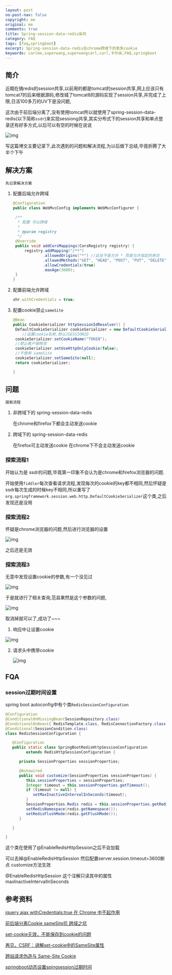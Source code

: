 ```yaml
---
layout: post
no-post-nav: false 
copyright: me
original: me
comments: true
title: Spring-session-data-redis采坑
category: FAQ
tags: [faq,springboot]
excerpt: Spring-session-data-redis在chrome跨域下的丢失cookie
keywords: carlme,superwang,superwangcarl,carl,卡尔米,FAQ,springboot
---
```


## 简介

近期在搞redis的session共享,以前用的都是tomcat的session共享,网上应该只有tomcat7的后来根据源码,修改城了tomcat8的源码实现了session共享,并完成了上限,日活100多万的UV下是没问题,

这次由于前后端分离了,没有使用tomcat所以就使用了spring-session-data-redis(以下简称`ssdr`)来实现sessiong共享,其实分布式下的session共享和单点登录还有好多方式,以后可以有空的时候在说说

![img]({{site.cdn}}assets/images/blog/2019/20190909175739.jpg)

写这篇博文主要记录下,此次遇到的问题和解决流程,为以后做下总结,毕竟折腾了大半个下午

## 解决方案

`先记录解决方案`

1. 配置后端允许跨域

   ```java
   @Configuration
   public class WebMvcConfig implements WebMvcConfigurer {

   	/**
   	 * 配置 可以跨域
   	 *
   	 * @param registry
   	 */
   	@Override
   	public void addCorsMappings(CorsRegistry registry) {
   		registry.addMapping("/**")
   				.allowedOrigins("*") //此处不是允许 * 而是允许指定的来访
   				.allowedMethods("GET", "HEAD", "POST", "PUT", "DELETE", "OPTIONS")
   				.allowCredentials(true)
   				.maxAge(3600);
   	}
   }
   ```

2. 配置前端允许跨域

   ```javascript
   xhr.withCredentials = true;
   ```

3. 配置cookie禁止`sameSite`

   ```java
   @Bean
   public CookieSerializer httpSessionIdResolver() {
   	DefaultCookieSerializer cookieSerializer = new DefaultCookieSerializer();
       //设置cookie名称,默认JSESSIONID
   	cookieSerializer.setCookieName("TOKEN");
   	//禁止客户端修改
   	cookieSerializer.setUseHttpOnlyCookie(false);
   	//不使用 sameSite
   	cookieSerializer.setSameSite(null);
   	return cookieSerializer;

   }
   ```

## 问题

`探索流程`

1. 非跨域下的 spring-session-data-redis

    在chrome和firefox下都会主动发送cookie

2. 跨域下的  spring-session-data-redis  

   在firefox可主动发送cookie 在chrome下不会主动发送cookie

### 探索流程1

开始认为是 ssdr的问题,毕竟第一印象不会认为是chrome和firefox浏览器的问题.

开始使用`fiddler`每次查看请求流程,发现每次的cookie的key都不相同,然后怀疑是ssdr每次生成的时候key不相同,所以重写了`org.springframework.session.web.http.DefaultCookieSerializer`这个类,之后发现还是没用

### 探索流程2

怀疑是chrome浏览器的问题,然后进行浏览器的设置

![img]({{site.cdn}}assets/images/blog/2019/20190911173722.jpg)

之后还是无效

### 探索流程3

无意中发现设置cookie的参数,有一个没见过

![img]({{site.cdn}}assets/images/blog/2019/20190911173943.jpg)

于是就进行了相关查询,范县果然是这个参数的问题,

![img]({{site.cdn}}assets/images/blog/2019/20190911174127.jpg)

取消掉就可以了,成功了~~~

1. 响应中让设置cookie

![img]({{site.cdn}}assets/images/blog/2019/20190911173802.jpg)

2. 请求头中携带cookie

   ![img]({{site.cdn}}assets/images/blog/2019/20190911173851.jpg)

## FQA

### session过期时间设置

spring boot autoconfig中有个类`RedisSessionConfiguration `

```java
@Configuration
@ConditionalOnMissingBean(SessionRepository.class)
@ConditionalOnBean({ RedisTemplate.class, RedisConnectionFactory.class })
@Conditional(SessionCondition.class)
class RedisSessionConfiguration {

   @Configuration
   public static class SpringBootRedisHttpSessionConfiguration
         extends RedisHttpSessionConfiguration {

      private SessionProperties sessionProperties;

      @Autowired
      public void customize(SessionProperties sessionProperties) {
         this.sessionProperties = sessionProperties;
         Integer timeout = this.sessionProperties.getTimeout();
         if (timeout != null) {
            setMaxInactiveIntervalInSeconds(timeout);
         }
         SessionProperties.Redis redis = this.sessionProperties.getRedis();
         setRedisNamespace(redis.getNamespace());
         setRedisFlushMode(redis.getFlushMode());
      }

   }

}
```

这个类在使用了@EnableRedisHttpSession之后不会加载 

可以去掉@EnableRedisHttpSession 然后配置server.session.timeout=3600断点 customize方法生效

@EnableRedisHttpSession 这个注解只读其中的属性maxInactiveIntervalInSeconds

## 参考资料

[jquery ajax withCredentials:true 在 Chrome 中不起作用](https://q.cnblogs.com/q/113339/)

[前后端分离Cookie sameSite坑 跨域之坑](https://blog.csdn.net/qq_37060233/article/details/86595102)

[set-cookie无效，不能保存到cookie的问题](https://blog.csdn.net/NumenJamila/article/details/84646917)

[再见，CSRF：讲解set-cookie中的SameSite属性](https://www.anquanke.com/post/id/83773)

[跨站请求伪造与 Same-Site Cookie](https://www.jianshu.com/p/66f77b8f1759)

[springboot动态设置spingsession过期时间](https://www.oschina.net/question/3516726_2284243)